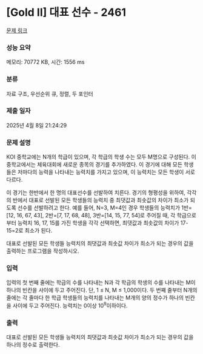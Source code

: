 # [Gold II] 대표 선수 - 2461 

[문제 링크](https://www.acmicpc.net/problem/2461) 

### 성능 요약

메모리: 70772 KB, 시간: 1556 ms

### 분류

자료 구조, 우선순위 큐, 정렬, 두 포인터

### 제출 일자

2025년 4월 8일 21:24:29

### 문제 설명

<p>KOI 중학교에는 N개의 학급이 있으며, 각 학급의 학생 수는 모두 M명으로 구성된다. 이 중학교에서는 체육대회에 새로운 종목의 경기를 추가하였다. 이 경기에 대해 모든 학생들은 저마다의 능력을 나타내는 능력치를 가지고 있으며, 이 능력치는 모든 학생이 서로 다르다.</p>

<p>이 경기는 한반에서 한 명의 대표선수를 선발하여 치른다. 경기의 형평성을 위하여, 각각의 반에서 대표로 선발된 모든 학생들의 능력치 중 최댓값과 최솟값의 차이가 최소가 되도록 선수를 선발하려고 한다. 예를 들어, N=3, M=4인 경우 학생들의 능력치가 1반=[12, 16, 67, 43],  2반=[7, 17, 68, 48], 3반=[14, 15, 77, 54]로 주어질 때, 각 학급으로부터 능력치 16, 17, 15를 가진 학생을 각각 선택하면, 최댓값과 최솟값의 차이가 17-15=2로 최소가 된다. </p>

<p>대표로 선발된 모든 학생들 능력치의 최댓값과 최솟값 차이가 최소가 되는 경우의 값을 출력하는 프로그램을 작성하시오.</p>

### 입력 

 <p>입력의 첫 번째 줄에는 학급의 수를 나타내는 N과 각 학급의 학생의 수를 나타내는 M이 하나의 빈칸을 사이에 두고 주어진다. 단, 1 ≤ N, M ≤ 1,000이다. 두 번째 줄부터 N개의 줄에는 각 줄마다 한 학급 학생들의 능력치를 나타내는 M개의 양의 정수가 하나의 빈칸을 사이에 두고 주어진다. 능력치는 0이상 10<sup>9</sup>이하이다.</p>

### 출력 

 <p>대표로 선발된 모든 학생들 능력치의 최댓값과 최솟값 차이가 최소가 되는 경우의 값을 하나의 정수로 출력한다.</p>

